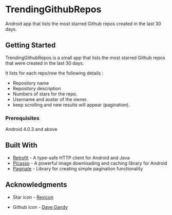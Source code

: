 # TrendingGithubRepos

Android app that lists the most starred Github repos created in the last 30 days.

## Getting Started

TrendingGithubRepos is a small app that lists the most starred Github repos that were created in the last 30 days. 

It lists for each repo/row the following details :
* Repository name
* Repository description
* Numbers of stars for the repo.
* Username and avatar of the owner.
* keep scrolling and new results will appear (pagination).

### Prerequisites

Android 4.0.3 and above

## Built With

* [Retrofit](https://square.github.io/retrofit/) - A type-safe HTTP client for Android and Java
* [Picasso](http://square.github.io/picasso/) - A powerful image downloading and caching library for Android
* [Paginate](https://github.com/MarkoMilos/Paginate) - Library for creating simple pagination functionality

## Acknowledgments

* Star icon - [Revicon](https://www.flaticon.com/authors/revicon)

* Github icon - [Dave Gandy](https://www.flaticon.com/authors/dave-gandy)

